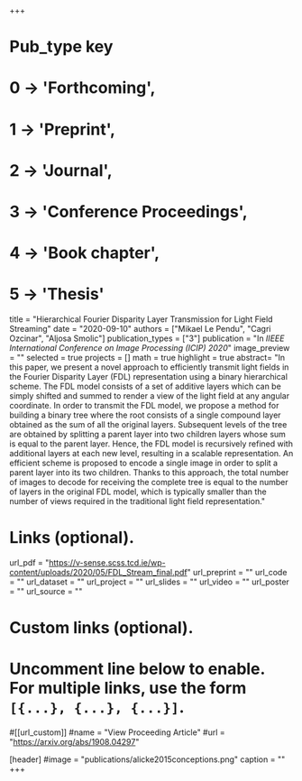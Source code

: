 +++
# Pub_type key
# 0 -> 'Forthcoming',
# 1 -> 'Preprint',
# 2 -> 'Journal',
# 3 -> 'Conference Proceedings',
# 4 -> 'Book chapter',
# 5 -> 'Thesis'

title = "Hierarchical Fourier Disparity Layer Transmission for Light Field Streaming"
date = "2020-09-10"
authors = ["Mikael Le Pendu", "Cagri Ozcinar", "Aljosa Smolic"]
publication_types = ["3"]
publication = "In *IIEEE International Conference on Image Processing (ICIP) 2020*"
image_preview = ""
selected = true
projects = []
math = true
highlight = true
abstract= "In this paper, we present a novel approach to efficiently transmit light
fields in the Fourier Disparity Layer (FDL) representation using a
binary hierarchical scheme. The FDL model consists of a set of additive layers which can be simply shifted and summed to render a
view of the light field at any angular coordinate. In order to transmit the FDL model, we propose a method for building a binary tree
where the root consists of a single compound layer obtained as the
sum of all the original layers. Subsequent levels of the tree are obtained by splitting a parent layer into two children layers whose sum
is equal to the parent layer. Hence, the FDL model is recursively refined with additional layers at each new level, resulting in a scalable
representation. An efficient scheme is proposed to encode a single
image in order to split a parent layer into its two children. Thanks
to this approach, the total number of images to decode for receiving
the complete tree is equal to the number of layers in the original FDL
model, which is typically smaller than the number of views required
in the traditional light field representation."

# Links (optional).
url_pdf = "https://v-sense.scss.tcd.ie/wp-content/uploads/2020/05/FDL_Stream_final.pdf"
url_preprint = ""
url_code = ""
url_dataset = ""
url_project = ""
url_slides = ""
url_video = ""
url_poster = ""
url_source = ""

# Custom links (optional).
#   Uncomment line below to enable. For multiple links, use the form `[{...}, {...}, {...}]`.
#[[url_custom]]
#name = "View Proceeding Article"
#url = "https://arxiv.org/abs/1908.04297"

[header]
#image = "publications/alicke2015conceptions.png"
caption = ""
+++


